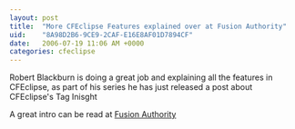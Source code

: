 ```yaml
---
layout: post
title:  "More CFEclipse Features explained over at Fusion Authority"
uid:	"8A98D2B6-9CE9-2CAF-E16E8AF01D7894CF"
date:   2006-07-19 11:06 AM +0000
categories: cfeclipse
---
```

Robert Blackburn is doing a great job and explaining all the features in CFEclipse, as part of his series he has just released a post about CFEclipse's Tag Inisght 

A great intro can be read at <a href="http://www.fusionauthority.com/Reviews/4633-CFEclipse-Features-Tag-Insight.htm"> Fusion Authority</a>